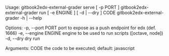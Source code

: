 Usage:
    gitbook2edx-external-grader serve [ -p PORT ]
    gitbook2edx-external-grader run [ -e ENGINE ] [ -d | --dry ] CODE 
    gitbook2edx-external-grader -h | --help 

Options:
    -p, --port PORT       port to expose as a push endpoint for edx (def. 1666)
    -e, --engine ENGINE   engine to be used to run scripts ([octave, node])
    -d, --dry             dry run

Arguments:
    CODE                  the code to be executed; default: javascript
